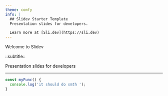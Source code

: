 ```yaml
---
theme: comfy
info: |
  ## Slidev Starter Template
  Presentation slides for developers.

  Learn more at [Sli.dev](https://sli.dev)
---
```


Welcome to Slidev

::subtitle::

Presentation slides for developers

<!--
The last comment block of each slide will be treated as slide notes. It will be visible and editable in Presenter Mode along with the slide. [Read more in the docs](https://sli.dev/guide/syntax.html#notes)
-->

---

```ts
const myFunc() {
  console.log('it should do smth ');
}
```
